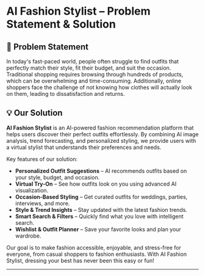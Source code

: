# AI Fashion Stylist – Problem Statement & Solution

## 🎯 Problem Statement
In today's fast-paced world, people often struggle to find outfits that perfectly match their style, fit their budget, and suit the occasion. Traditional shopping requires browsing through hundreds of products, which can be overwhelming and time-consuming. Additionally, online shoppers face the challenge of not knowing how clothes will actually look on them, leading to dissatisfaction and returns.

## 💡 Our Solution
**AI Fashion Stylist** is an AI-powered fashion recommendation platform that helps users discover their perfect outfits effortlessly. By combining AI image analysis, trend forecasting, and personalized styling, we provide users with a virtual stylist that understands their preferences and needs.

Key features of our solution:
- **Personalized Outfit Suggestions** – AI recommends outfits based on your style, budget, and occasion.
- **Virtual Try-On** – See how outfits look on you using advanced AI visualization.
- **Occasion-Based Styling** – Get curated outfits for weddings, parties, interviews, and more.
- **Style & Trend Insights** – Stay updated with the latest fashion trends.
- **Smart Search & Filters** – Quickly find what you love with intelligent search.
- **Wishlist & Outfit Planner** – Save your favorite looks and plan your wardrobe.

Our goal is to make fashion accessible, enjoyable, and stress-free for everyone, from casual shoppers to fashion enthusiasts. With AI Fashion Stylist, dressing your best has never been this easy or fun!

---
